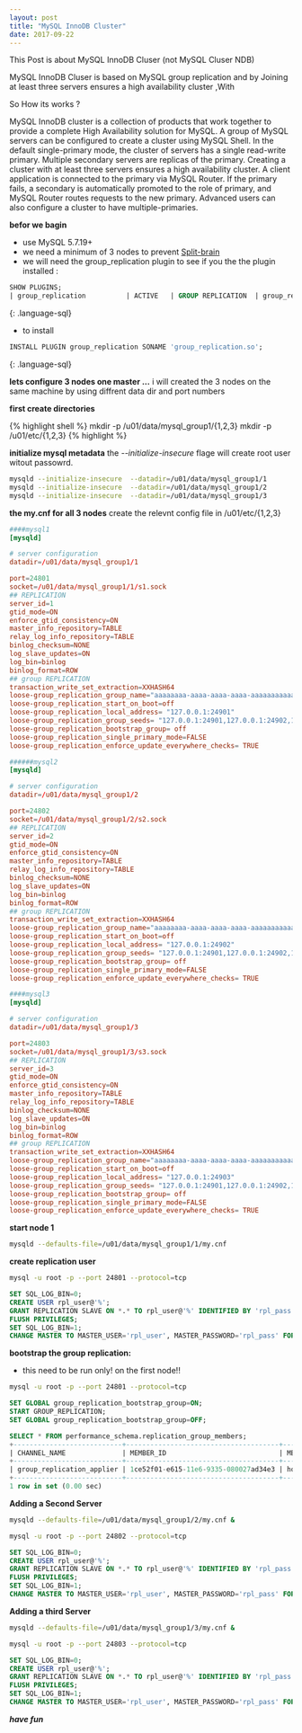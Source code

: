 ```yaml
---
layout: post
title: "MySQL InnoDB Cluster"
date: 2017-09-22
---
```


This Post is about MySQL InnoDB Cluser  (not MySQL Cluser NDB)

MySQL InnoDB Cluser is based on MySQL group replication and by Joining at least three servers ensures a high availability cluster ,With 

So How its works ? 





MySQL InnoDB cluster is a collection of products that work together to provide a complete High Availability solution for MySQL. A group of MySQL servers can be configured to create a cluster using MySQL Shell. In the default single-primary mode, the cluster of servers has a single read-write primary. Multiple secondary servers are replicas of the primary. Creating a cluster with at least three servers ensures a high availability cluster. A client application is connected to the primary via MySQL Router. If the primary fails, a secondary is automatically promoted to the role of primary, and MySQL Router routes requests to the new primary. Advanced users can also configure a cluster to have multiple-primaries.



**befor we bagin** 
* use MySQL 5.7.19+
* we need a minimum of 3 nodes to prevent [Split-brain](https://en.wikipedia.org/wiki/Split-brain_(computing))
* we will need the group_replication plugin to see if you the the plugin installed : 

~~~ sql
SHOW PLUGINS;
| group_replication          | ACTIVE   | GROUP REPLICATION  | group_replication.so | GPL     |

~~~
{: .language-sql}

* to install 

~~~ sql
INSTALL PLUGIN group_replication SONAME 'group_replication.so';
~~~
{: .language-sql}




**lets configure 3 nodes one master ...**
i will created the 3 nodes on the same machine by using diffrent data dir and port numbers 


**first create directories**

{% highlight shell %}
mkdir -p /u01/data/mysql_group1/{1,2,3}
mkdir -p /u01/etc/{1,2,3}
{% highlight %}




**initialize mysql metadata**
the *--initialize-insecure* flage will create root user witout passowrd.

```bash 
mysqld --initialize-insecure  --datadir=/u01/data/mysql_group1/1
mysqld --initialize-insecure  --datadir=/u01/data/mysql_group1/2
mysqld --initialize-insecure  --datadir=/u01/data/mysql_group1/3
```


**the my.cnf for all 3 nodes**
create the relevnt config file in /u01/etc/{1,2,3} 

```conf
####mysql1
[mysqld]

# server configuration
datadir=/u01/data/mysql_group1/1

port=24801
socket=/u01/data/mysql_group1/1/s1.sock
## REPLICATION
server_id=1
gtid_mode=ON
enforce_gtid_consistency=ON
master_info_repository=TABLE
relay_log_info_repository=TABLE
binlog_checksum=NONE
log_slave_updates=ON
log_bin=binlog
binlog_format=ROW
## group REPLICATION
transaction_write_set_extraction=XXHASH64
loose-group_replication_group_name="aaaaaaaa-aaaa-aaaa-aaaa-aaaaaaaaaaaa"
loose-group_replication_start_on_boot=off
loose-group_replication_local_address= "127.0.0.1:24901"
loose-group_replication_group_seeds= "127.0.0.1:24901,127.0.0.1:24902,127.0.0.1:24903"
loose-group_replication_bootstrap_group= off
loose-group_replication_single_primary_mode=FALSE
loose-group_replication_enforce_update_everywhere_checks= TRUE

```
```conf
######mysql2
[mysqld]

# server configuration
datadir=/u01/data/mysql_group1/2

port=24802
socket=/u01/data/mysql_group1/2/s2.sock
## REPLICATION
server_id=2
gtid_mode=ON
enforce_gtid_consistency=ON
master_info_repository=TABLE
relay_log_info_repository=TABLE
binlog_checksum=NONE
log_slave_updates=ON
log_bin=binlog
binlog_format=ROW
## group REPLICATION
transaction_write_set_extraction=XXHASH64
loose-group_replication_group_name="aaaaaaaa-aaaa-aaaa-aaaa-aaaaaaaaaaaa"
loose-group_replication_start_on_boot=off
loose-group_replication_local_address= "127.0.0.1:24902"
loose-group_replication_group_seeds= "127.0.0.1:24901,127.0.0.1:24902,127.0.0.1:24903"
loose-group_replication_bootstrap_group= off
loose-group_replication_single_primary_mode=FALSE
loose-group_replication_enforce_update_everywhere_checks= TRUE


```
```conf
####mysql3
[mysqld]

# server configuration
datadir=/u01/data/mysql_group1/3

port=24803
socket=/u01/data/mysql_group1/3/s3.sock
## REPLICATION
server_id=3
gtid_mode=ON
enforce_gtid_consistency=ON
master_info_repository=TABLE
relay_log_info_repository=TABLE
binlog_checksum=NONE
log_slave_updates=ON
log_bin=binlog
binlog_format=ROW
## group REPLICATION
transaction_write_set_extraction=XXHASH64
loose-group_replication_group_name="aaaaaaaa-aaaa-aaaa-aaaa-aaaaaaaaaaaa"
loose-group_replication_start_on_boot=off
loose-group_replication_local_address= "127.0.0.1:24903"
loose-group_replication_group_seeds= "127.0.0.1:24901,127.0.0.1:24902,127.0.0.1:24903"
loose-group_replication_bootstrap_group= off
loose-group_replication_single_primary_mode=FALSE
loose-group_replication_enforce_update_everywhere_checks= TRUE
```


**start node 1**
```bash 
mysqld --defaults-file=/u01/data/mysql_group1/1/my.cnf
```
**create replication user**

```bash
mysql -u root -p --port 24801 --protocol=tcp

```

```sql
SET SQL_LOG_BIN=0;
CREATE USER rpl_user@'%';
GRANT REPLICATION SLAVE ON *.* TO rpl_user@'%' IDENTIFIED BY 'rpl_pass';
FLUSH PRIVILEGES;
SET SQL_LOG_BIN=1;
CHANGE MASTER TO MASTER_USER='rpl_user', MASTER_PASSWORD='rpl_pass' FOR CHANNEL 'group_replication_recovery';
```

**bootstrap the group replication:**
- this need to be run only! on the first node!!

```bash
mysql -u root -p --port 24801 --protocol=tcp

```

```sql
SET GLOBAL group_replication_bootstrap_group=ON;
START GROUP_REPLICATION;
SET GLOBAL group_replication_bootstrap_group=OFF;
```

```sql
SELECT * FROM performance_schema.replication_group_members;
+---------------------------+--------------------------------------+-------------+-------------+--------------+
| CHANNEL_NAME              | MEMBER_ID                            | MEMBER_HOST | MEMBER_PORT | MEMBER_STATE |
+---------------------------+--------------------------------------+-------------+-------------+--------------+
| group_replication_applier | 1ce52f01-e615-11e6-9335-080027ad34e3 | host72      |       24801 | ONLINE       |
+---------------------------+--------------------------------------+-------------+-------------+--------------+
1 row in set (0.00 sec)

```


**Adding a Second Server**

```bash
mysqld --defaults-file=/u01/data/mysql_group1/2/my.cnf &

mysql -u root -p --port 24802 --protocol=tcp
```

```sql
SET SQL_LOG_BIN=0;
CREATE USER rpl_user@'%';
GRANT REPLICATION SLAVE ON *.* TO rpl_user@'%' IDENTIFIED BY 'rpl_pass';
FLUSH PRIVILEGES;
SET SQL_LOG_BIN=1;
CHANGE MASTER TO MASTER_USER='rpl_user', MASTER_PASSWORD='rpl_pass' FOR CHANNEL 'group_replication_recovery';
```
**Adding a third Server**


```bash
mysqld --defaults-file=/u01/data/mysql_group1/3/my.cnf &

mysql -u root -p --port 24803 --protocol=tcp
```

```sql
SET SQL_LOG_BIN=0;
CREATE USER rpl_user@'%';
GRANT REPLICATION SLAVE ON *.* TO rpl_user@'%' IDENTIFIED BY 'rpl_pass';
FLUSH PRIVILEGES;
SET SQL_LOG_BIN=1;
CHANGE MASTER TO MASTER_USER='rpl_user', MASTER_PASSWORD='rpl_pass' FOR CHANNEL 'group_replication_recovery';
```


***have fun***